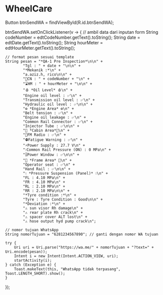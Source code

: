 # WheelCare
Button btnSendWA = findViewById(R.id.btnSendWA);

btnSendWA.setOnClickListener(v -> {
    // ambil data dari inputan form
    String codeNumber = edtCodeNumber.getText().toString();
    String date = edtDate.getText().toString();
    String hourMeter = edtHourMeter.getText().toString();

    // format pesan sesuai template
    String pesan = "*QA-1 Pre Inspection*\n\n" +
            "Tgl : " + date + "\n\n" +
            "*Mekanik :*\n" +
            "a.aziz.h, rico\n\n" +
            "🚗CN : " + codeNumber + "\n" +
            "⌛HM : " + hourMeter + "\n\n" +
            "🩸 *Oil Level* 🩸\n" +
            "Engine oil level : ✅\n" +
            "Transmission oil level : ✅\n" +
            "Hydraulic oil level : ✅\n\n" +
            "⚙ *Engine Area* ⚙\n" +
            "Belt tension : ✅\n" +
            "Engine oil leakage : ✅\n" +
            "Common Rail Connector : ✅\n" +
            "Injector Tube : ✅\n\n" +
            "🚗 *Cabin Area*🚗\n" +
            "📸FM Radio : ✅\n" +
            "⛔Fatigue Warning : ✅\n" +
            "⚡Power Supply : 27.7 V\n" +
            "💧Common Rail Pressure (ON) : 0 MPa\n" +
            "🎚Power Window : ✅\n\n" +
            "🚗 *Frame Area* 🚗\n" +
            "Operator seat : ✅\n" +
            "Hand Rail : ✅\n\n" +
            "💧 *Pressure Suspension (Panel)* 💧\n" +
            "FL : 4.10 MPa\n" +
            "FR : 4.10 MPa\n" +
            "RL : 2.10 MPa\n" +
            "RR : 2.10 MPa\n\n" +
            "*Tyre condition :*\n" +
            "Tyre : Tyre Condition : Good\n\n" +
            "*Deviation :*\n" +
            "⚠ sun visor Rh damage\n" +
            "⚠ rear plate Rh crack\n" +
            "⚠ spacer cover ALT lost\n" +
            "⚠ hose output hyd pump crack\n";

    // nomor tujuan WhatsApp
    String nomorTujuan = "6281234567890"; // ganti dengan nomor WA tujuan

    try {
        Uri uri = Uri.parse("https://wa.me/" + nomorTujuan + "?text=" + Uri.encode(pesan));
        Intent i = new Intent(Intent.ACTION_VIEW, uri);
        startActivity(i);
    } catch (Exception e) {
        Toast.makeText(this, "WhatsApp tidak terpasang", Toast.LENGTH_SHORT).show();
    }
});
